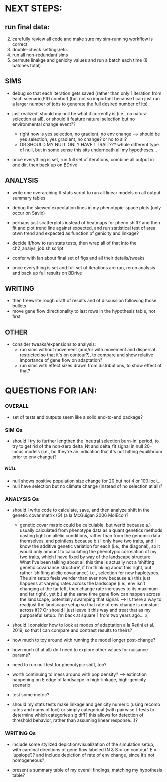 # NEXT STEPS:

## run final data:
2. carefully review all code and make sure my sim-running workflow is correct
3. double-check settings/etc.
4. run all non-redundant sims
5. permute linakge and genicity values and run a batch each time (8 batches total)

## SIMS
- debug so that each iteration gets saved (rather than only 1 iteration from each scenario,PID combo!) (but not so important because I can just run a larger number of jobs to generate the full desired number of its)

- just realized! should my null be what it currently is (i.e., no natural selection at all), or should it feature natural selection but no environmental change event??
  - right now is yes selection, no gradient, no env change --> should be yes selection, yes gradient, no change? or no to all?
  - OR SHOULD MY NULL ONLY HAVE 1 TRAIT??? whole different type of null, but in some sense this sits underneath all my hypotheses...

- once everything is set, run full set of iterations, combine all output in one dir, then back up on BDrive


## ANALYSIS
- write one overarching R stats script to run all linear models on all output summary tables
- debug the skewed expectation lines in my phenotypic-space plots (only occur on Savio)

- perhaps just scatterplots instead of heatmaps for pheno shift? and then fit and plot trend line against expected, and run statistical test of area btwn trend and expected as function of genicity and linkage?

- decide if/how to run stats tests, then wrap all of that into the ch2_analys_job.sh script

- confer with Ian about final set of figs and all their details/tweaks

- once everything is set and full set of iterations are run, rerun analysis and back up full results on BDrive


## WRITING
- then freewrite rough draft of results and of discussion following those bullets
- move gene flow directionality to last rows in the hypothesis table, not first



## OTHER
- consider tweaks/expansions to analysis:
  - run sims without movement (and/or with movement and dispersal restricted so that it's on contour?), to compare and show relative importance of gene flow on adaptation?
  - run sims with effect sizes drawn from distributions, to show effect of that?


# QUESTIONS FOR IAN:
### OVERALL

- set of tests and outputs seem like a solid end-to-end package?

### SIM Qs

  - should I try to further lengthen the 'neutral selection burn-in' period, to try to get rid of the non-zero delta_Nt and delta_fit signal in null 20-locus models (i.e., bc they're an indication that it's not hitting equilibrium prior to env change)?

##### NULL
  - null shows positive population size change for 20 but not 4 or 100 loci...
  - null have selection but no climate change (instead of no selection at all)?

### ANALYSIS Qs

  - should I write code to calculate, save, and then analyze shift in the genetic covar matrix (G) (a la McGuigan 2006 MolEcol)?
    - genetic covar matrix could be calculable, but werid because a.) usually calculated from phenotype data as a quant genetics methods casting light on allelic conditions, rather than from the genomic data themselves, and pointless because b.) I only have two traits, and I know the additive genetic variation for each (i.e., the diagonal), so it would only amount to calculating the phenotypic correlation of my two traits, which I have fixed by way of the landscape structure. What I’ve been talking about all this time is actually not a ‘shifting genetic covariance structure’, if I’m thinking about this right, but rather ‘shifting allelic covariance’, i.e., selection for new haplotypes. The sim setup feels weirder than ever now because a.) this just happens at varying rates across the landscape (i.e., env isn’t changing at the far left, then change rate increases to its maximum and far right), yet b.) at the same time gene flow can happen across the landscape, potentially swamping that signal.  ⁠⁠—> Is there a way to readjust the landscape setup so that rate of env change is constant across it?? Or should I just leave it this way and treat that as my purposeful setup. I’m back at square 1 from two years ago… :( 

  - should I consider how to look at modes of adaptation a la Retini et al. 2019, so that I can compare and contrast results to theirs?

  - how much to toy around with running the model longer post-change?

  - how much (if at all) do I need to explore other values for nuisance params?

  - need to run null test for phenotypic shift, too?

  - worth continuing to mess around with pop density? --> extinction happening on E edge of landsacpe in high-linkage, high-genicity scenario
  - test some metric?

  - should my stats tests make linkage and genicity numeric (using recomb rates and nums of loci) or simply categorical (with pairwise t-tests to determine which categories sig diff? this allows for detection of threshold behavior, rather than assuming linear response...)?

### WRITING Qs
  - include some stylized depiction/visualization of the simulation setup, with cardinal directions of gene flow labeled (N & S = ‘on contour’, E = ‘upslope’)? and include depiction of rate of env change, since it’s not homogeneous?

  - present a summary table of my overall findings, matching my hypothesis table?
